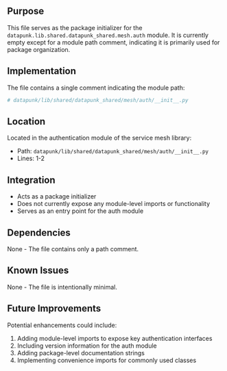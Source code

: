 ## Purpose

This file serves as the package initializer for the `datapunk.lib.shared.datapunk_shared.mesh.auth` module. It is currently empty except for a module path comment, indicating it is primarily used for package organization.

## Implementation

The file contains a single comment indicating the module path:

```python
# datapunk/lib/shared/datapunk_shared/mesh/auth/__init__.py
```

## Location

Located in the authentication module of the service mesh library:

- Path: `datapunk/lib/shared/datapunk_shared/mesh/auth/__init__.py`
- Lines: 1-2

## Integration

- Acts as a package initializer
- Does not currently expose any module-level imports or functionality
- Serves as an entry point for the auth module

## Dependencies

None - The file contains only a path comment.

## Known Issues

None - The file is intentionally minimal.

## Future Improvements

Potential enhancements could include:

1. Adding module-level imports to expose key authentication interfaces
2. Including version information for the auth module
3. Adding package-level documentation strings
4. Implementing convenience imports for commonly used classes
